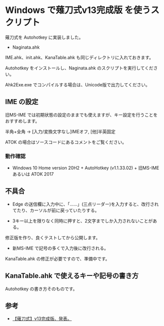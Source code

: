 # Windows で薙刀式v13完成版 を使うスクリプト

薙刀式を Autohotkey に実装しました。

* Naginata.ahk

IME.ahk、init.ahk、KanaTable.ahk も同じディレクトリに入れておきます。

Autohotkey をインストールし、Naginata.ahk のスクリプトを実行してください。

Ahk2Exe.exe でコンパイルする場合は、Unicode版で出力してください。

## IME の設定

旧MS-IME では初期状態の設定のままでも使えますが、キー設定を行うことをおすすめします。

半角+全角	→	[入力/変換文字なし]IMEオフ, [他]半英固定

ATOK の場合はソースコードにあるコメントをご覧ください。

### 動作確認

* Windows 10 Home version 20H2 + AutoHotkey (v1.1.33.02) + 旧MS-IME あるいは ATOK 2017

## 不具合

* Edge の送信欄に入力中に、「……」(三点リーダー)を入力すると、改行されてたり、カーソルが前に戻っていたりする。

* 3キー以上を限りなく同時に押すと、2文字までしか入力されないことがある。

修正版を作り、良くテストしてから公開します。

* 新MS-IME で記号の多くで入力後に改行される。

KanaTable.ahk の修正が必要ですので、準備中です。

## KanaTable.ahk で使えるキーや記号の書き方

Autohotkey の書き方そのものです。

## 参考

* [【薙刀式】v13完成版、発表。](http://oookaworks.seesaa.net/article/479173898.html#gsc.tab=0)
